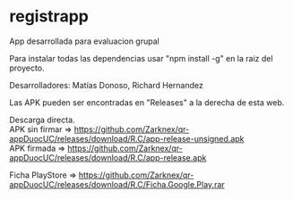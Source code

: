 # registrapp
App desarrollada para evaluacion grupal

Para instalar todas las dependencias usar
"npm install -g" en la raiz del proyecto.

Desarrolladores:
Matías Donoso, Richard Hernandez

Las APK pueden ser encontradas en "Releases" a la derecha de esta web.

Descarga directa.                                                                            
APK sin firmar  => https://github.com/Zarknex/qr-appDuocUC/releases/download/R.C/app-release-unsigned.apk    
APK firmada     => https://github.com/Zarknex/qr-appDuocUC/releases/download/R.C/app-release.apk

Ficha PlayStore => https://github.com/Zarknex/qr-appDuocUC/releases/download/R.C/Ficha.Google.Play.rar
